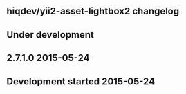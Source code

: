hiqdev/yii2-asset-lightbox2 changelog
-------------------------------------

## Under development


## 2.7.1.0 2015-05-24


## Development started 2015-05-24

